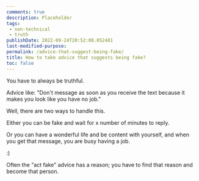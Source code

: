 ```yaml
---
comments: true
description: Placeholder 
tags:
 - non-technical
 - truth
publishDate: 2022-09-24T20:52:08.052481
last-modified-purpose:
permalink: /advice-that-suggest-being-fake/
title: How to take advice that suggests being fake?
toc: false
---
```


You have to always be truthful.

Advice like: "Don't message as soon as you receive the text because it makes you look like you have no job."

Well, there are two ways to handle this.

Either you can be fake and wait for x number of minutes to reply.

Or you can have a wonderful life and be content with yourself, and when you get that message, you are busy having a job.

:)

Often the "act fake" advice has a reason; you have to find that reason and become that person.